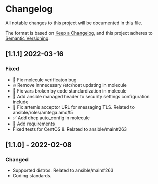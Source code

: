 # Changelog
All notable changes to this project will be documented in this file.

The format is based on [Keep a Changelog](https://keepachangelog.com/en/1.0.0/),
and this project adheres to [Semantic Versioning](https://semver.org/spec/v2.0.0.html).

## [1.1.1] 2022-03-16
### Fixed

- 🐛 Fix molecule verificaton bug
- 🔥 Remove innnecesary /etc/host updating in molecule
- 🐛 Fix vars broken by code standardization in molecule
- 💬 Add ansible managed header to security settings configuration include
- 🐛 Fix artemis acceptor URL for messaging TLS. Related to ansible/roles/amtega.amq#5
- ✅ Add dhcp auto_config in molecule
- 📌 Add requirements
- Fixed tests for CentOS 8. Related to ansible/main#263

## [1.1.0] - 2022-02-08
### Changed
- Supported distros. Related to ansible/main#263
- Coding standards.
